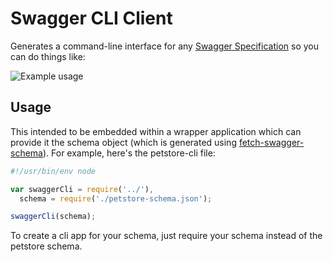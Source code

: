 # Swagger CLI Client

Generates a command-line interface for any 
[Swagger Specification](https://github.com/wordnik/swagger-spec/blob/master/versions/1.2.md) so you can do things like:

![Example usage](https://i.imgur.com/IVhxFlE.png)

## Usage
This intended to be embedded within a wrapper application which can provide it the schema object (which is generated using [fetch-swagger-schema](https://github.com/signalfuse/fetch-swagger-schema)). For example, here's the petstore-cli file:

```javascript
#!/usr/bin/env node

var swaggerCli = require('../'),
  schema = require('./petstore-schema.json');

swaggerCli(schema);
```

To create a cli app for your schema, just require your schema instead of the petstore schema.

